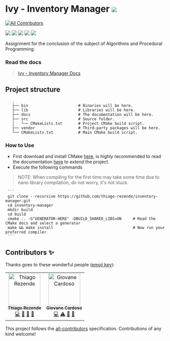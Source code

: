 # Ivy - Inventory Manager ![](https://img.shields.io/badge/W.I.P--red.svg)
[![All Contributors](https://img.shields.io/badge/all_contributors-2-orange.svg?style=flat-square)](#contributors)

![](https://img.shields.io/badge/build-passing-green.svg) ![](https://img.shields.io/badge/C++-17-orange.svg) ![](https://img.shields.io/badge/CMake-3.14.0-blue.svg) ![](https://img.shields.io/badge/Doxygen-1.8.15-9cf.svg) ![](https://img.shields.io/badge/Nana-1.7.1-turquoise.svg)

Assignment for the conclusion of the subject of Algorithms and Procedural Programming.

### Read the docs
>[Ivy - Inventory Manager Docs](https://thiago-rezende.github.io/inventory-manager/)

## Project structure
 ```
    .
    ├── bin                      # Binaries will be here.
    ├── lib                      # Libraries will be here.
    ├── docs                     # The documentation will be here.
    ├── src                      # Source folder.
    |   └── CMakeLists.txt       # Project CMake build script.
    ├── vendor                   # Third-party packages will be here.
    └── CMakeLists.txt           # Main CMake build script.
```
### How to Use
 - First download and install CMake [here](https://cmake.org/download/), is highly recommended to read the documentation [here](https://cmake.org/cmake-tutorial/) to extend the project.
 - Execute the following commands
 > NOTE: When compiling for the first time may take some time due to nano library compilation, do not worry, it's not stuck.
 
     ```
     git clone --recursive https://github.com/thiago-rezende/inventory-manager.git
     cd inventory-manager
     mkdir build
     cd build
     cmake .. -G"GENERATOR-HERE" -DBUILD_SHARED_LIBS=ON     # Read the CMake docs and select a generator
     make && make install                                   # Now run your preferred compiler
     ```

## Contributors ✨

Thanks goes to these wonderful people ([emoji key](https://allcontributors.org/docs/en/emoji-key)):

<!-- ALL-CONTRIBUTORS-LIST:START - Do not remove or modify this section -->
<!-- prettier-ignore -->
<table>
  <tr>
    <td align="center"><a href="http://thiago-rezende.github.io/"><img src="https://avatars2.githubusercontent.com/u/47676234?v=4" width="100px;" alt="Thiago Rezende"/><br /><sub><b>Thiago Rezende</b></sub></a><br /><a href="https://github.com/thiago-rezende/inventory-manager/commits?author=thiago-rezende" title="Code">💻</a> <a href="https://github.com/thiago-rezende/inventory-manager/commits?author=thiago-rezende" title="Documentation">📖</a> <a href="#maintenance-thiago-rezende" title="Maintenance">🚧</a> <a href="https://github.com/thiago-rezende/inventory-manager/issues?q=author%3Athiago-rezende" title="Bug reports">🐛</a></td>
    <td align="center"><a href="https://novout.github.io/html/index.html"><img src="https://avatars3.githubusercontent.com/u/41403842?v=4" width="100px;" alt="Giovane Cardoso"/><br /><sub><b>Giovane Cardoso</b></sub></a><br /><a href="https://github.com/thiago-rezende/inventory-manager/commits?author=Novout" title="Code">💻</a> <a href="https://github.com/thiago-rezende/inventory-manager/commits?author=Novout" title="Tests">⚠️</a> <a href="#review-Novout" title="Reviewed Pull Requests">👀</a> <a href="#design-Novout" title="Design">🎨</a></td>
  </tr>
</table>

<!-- ALL-CONTRIBUTORS-LIST:END -->

This project follows the [all-contributors](https://github.com/all-contributors/all-contributors) specification. Contributions of any kind welcome!